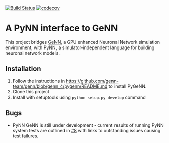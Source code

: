 [![Build Status](https://gen-ci.inf.sussex.ac.uk/buildStatus/icon?job=GeNN/pynn_genn/master)](https://gen-ci.inf.sussex.ac.uk/job/GeNN/job/pynn_genn/job/master/) [![codecov](https://codecov.io/gh/genn-team/pynn_genn/branch/master/graph/badge.svg)](https://codecov.io/gh/genn-team/pynn_genn)
# A PyNN interface to GeNN
This project bridges [GeNN](http://genn-team.github.io/genn/), a GPU enhanced Neuronal Network simulation environment, with [PyNN](https://pypi.org/project/PyNN/), a simulator-independent language for building neuronal network models.

## Installation
 1. Follow the instructions in https://github.com/genn-team/genn/blob/genn_4/pygenn/README.md to install PyGeNN.
 2. Clone this project
 3. Install with setuptools using ``python setup.py develop`` command

## Bugs
- PyNN GeNN is still under development - current results of running PyNN system tests are outlined in [#8](https://github.com/genn-team/pynn_genn/issues/8) with links to outstanding issues causing test failures.
